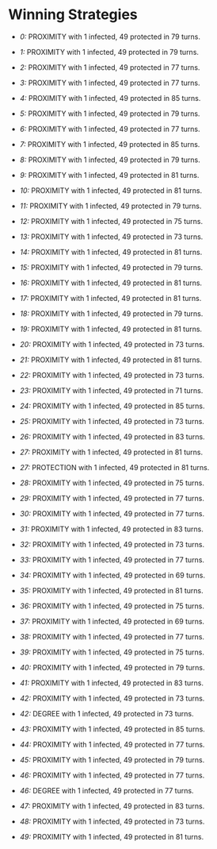 # Winning Strategies

* _0:_ PROXIMITY with 1 infected, 49 protected in 79 turns.


* _1:_ PROXIMITY with 1 infected, 49 protected in 79 turns.


* _2:_ PROXIMITY with 1 infected, 49 protected in 77 turns.


* _3:_ PROXIMITY with 1 infected, 49 protected in 77 turns.


* _4:_ PROXIMITY with 1 infected, 49 protected in 85 turns.


* _5:_ PROXIMITY with 1 infected, 49 protected in 79 turns.


* _6:_ PROXIMITY with 1 infected, 49 protected in 77 turns.


* _7:_ PROXIMITY with 1 infected, 49 protected in 85 turns.


* _8:_ PROXIMITY with 1 infected, 49 protected in 79 turns.


* _9:_ PROXIMITY with 1 infected, 49 protected in 81 turns.


* _10:_ PROXIMITY with 1 infected, 49 protected in 81 turns.


* _11:_ PROXIMITY with 1 infected, 49 protected in 79 turns.


* _12:_ PROXIMITY with 1 infected, 49 protected in 75 turns.


* _13:_ PROXIMITY with 1 infected, 49 protected in 73 turns.


* _14:_ PROXIMITY with 1 infected, 49 protected in 81 turns.


* _15:_ PROXIMITY with 1 infected, 49 protected in 79 turns.


* _16:_ PROXIMITY with 1 infected, 49 protected in 81 turns.


* _17:_ PROXIMITY with 1 infected, 49 protected in 81 turns.


* _18:_ PROXIMITY with 1 infected, 49 protected in 79 turns.


* _19:_ PROXIMITY with 1 infected, 49 protected in 81 turns.


* _20:_ PROXIMITY with 1 infected, 49 protected in 73 turns.


* _21:_ PROXIMITY with 1 infected, 49 protected in 81 turns.


* _22:_ PROXIMITY with 1 infected, 49 protected in 73 turns.


* _23:_ PROXIMITY with 1 infected, 49 protected in 71 turns.


* _24:_ PROXIMITY with 1 infected, 49 protected in 85 turns.


* _25:_ PROXIMITY with 1 infected, 49 protected in 73 turns.


* _26:_ PROXIMITY with 1 infected, 49 protected in 83 turns.


* _27:_ PROXIMITY with 1 infected, 49 protected in 81 turns.


* _27:_ PROTECTION with 1 infected, 49 protected in 81 turns.


* _28:_ PROXIMITY with 1 infected, 49 protected in 75 turns.


* _29:_ PROXIMITY with 1 infected, 49 protected in 77 turns.


* _30:_ PROXIMITY with 1 infected, 49 protected in 77 turns.


* _31:_ PROXIMITY with 1 infected, 49 protected in 83 turns.


* _32:_ PROXIMITY with 1 infected, 49 protected in 73 turns.


* _33:_ PROXIMITY with 1 infected, 49 protected in 77 turns.


* _34:_ PROXIMITY with 1 infected, 49 protected in 69 turns.


* _35:_ PROXIMITY with 1 infected, 49 protected in 81 turns.


* _36:_ PROXIMITY with 1 infected, 49 protected in 75 turns.


* _37:_ PROXIMITY with 1 infected, 49 protected in 69 turns.


* _38:_ PROXIMITY with 1 infected, 49 protected in 77 turns.


* _39:_ PROXIMITY with 1 infected, 49 protected in 75 turns.


* _40:_ PROXIMITY with 1 infected, 49 protected in 79 turns.


* _41:_ PROXIMITY with 1 infected, 49 protected in 83 turns.


* _42:_ PROXIMITY with 1 infected, 49 protected in 73 turns.


* _42:_ DEGREE with 1 infected, 49 protected in 73 turns.


* _43:_ PROXIMITY with 1 infected, 49 protected in 85 turns.


* _44:_ PROXIMITY with 1 infected, 49 protected in 77 turns.


* _45:_ PROXIMITY with 1 infected, 49 protected in 79 turns.


* _46:_ PROXIMITY with 1 infected, 49 protected in 77 turns.


* _46:_ DEGREE with 1 infected, 49 protected in 77 turns.


* _47:_ PROXIMITY with 1 infected, 49 protected in 83 turns.


* _48:_ PROXIMITY with 1 infected, 49 protected in 73 turns.


* _49:_ PROXIMITY with 1 infected, 49 protected in 81 turns.


